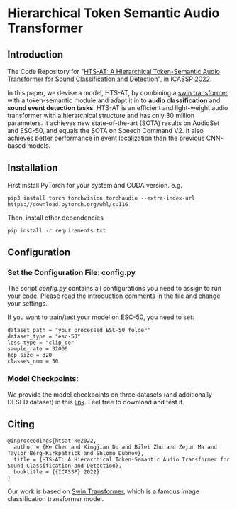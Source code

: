 # Hierarchical Token Semantic Audio Transformer


## Introduction

The Code Repository for  "[HTS-AT: A Hierarchical Token-Semantic Audio Transformer for Sound Classification and Detection](https://arxiv.org/abs/2202.00874)", in ICASSP 2022.

In this paper, we devise a model, HTS-AT, by combining a [swin transformer](https://github.com/microsoft/Swin-Transformer) with a token-semantic module and adapt it in to **audio classification** and **sound event detection tasks**. HTS-AT is an efficient and light-weight audio transformer with a hierarchical structure and has only 30 million parameters. It achieves new state-of-the-art (SOTA) results on AudioSet and ESC-50, and equals the SOTA on Speech Command V2. It also achieves better performance in event localization than the previous CNN-based models. 

## Installation
First install PyTorch for your system and CUDA version. e.g.

```
pip3 install torch torchvision torchaudio --extra-index-url https://download.pytorch.org/whl/cu116
```

Then, install other dependencies

```
pip install -r requirements.txt
```

## Configuration

### Set the Configuration File: config.py

The script *config.py* contains all configurations you need to assign to run your code. 
Please read the introduction comments in the file and change your settings.

If you want to train/test your model on ESC-50, you need to set:
```
dataset_path = "your processed ESC-50 folder"
dataset_type = "esc-50"
loss_type = "clip_ce"
sample_rate = 32000
hop_size = 320 
classes_num = 50
```

### Model Checkpoints:

We provide the model checkpoints on three datasets (and additionally DESED dataset) in this [link](https://drive.google.com/drive/folders/1f5VYMk0uos_YnuBshgmaTVioXbs7Kmz6?usp=sharing). Feel free to download and test it.


## Citing
```
@inproceedings{htsat-ke2022,
  author = {Ke Chen and Xingjian Du and Bilei Zhu and Zejun Ma and Taylor Berg-Kirkpatrick and Shlomo Dubnov},
  title = {HTS-AT: A Hierarchical Token-Semantic Audio Transformer for Sound Classification and Detection},
  booktitle = {{ICASSP} 2022}
}
```
Our work is based on [Swin Transformer](https://github.com/microsoft/Swin-Transformer), which is a famous image classification transformer model.
